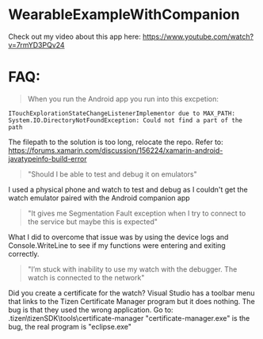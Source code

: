 # WearableExampleWithCompanion
Check out my video about this app here: https://www.youtube.com/watch?v=7rmYD3PQv24


# FAQ:

>When you run the Android app you run into this excpetion:
```
ITouchExplorationStateChangeListenerImplementor due to MAX_PATH: System.IO.DirectoryNotFoundException: Could not find a part of the path
```
The filepath to the solution is too long, relocate the repo.
Refer to: https://forums.xamarin.com/discussion/156224/xamarin-android-javatypeinfo-build-error


>"Should I be able to test and debug it on emulators"

I used a physical phone and watch to test and debug as I couldn't get the watch emulator paired with the Android companion app


>"It gives me Segmentation Fault exception when I try to connect to the service but maybe this is expected"

What I did to overcome that issue was by using the device logs and Console.WriteLine to see if my functions were entering and exiting correctly.


>"I’m stuck with inability to use my watch with the debugger. The watch is connected to the network"

Did you create a certificate for the watch? Visual Studio has a toolbar menu that links to the Tizen Certificate Manager program but it does nothing. The bug is that they used the wrong application. 
Go to: .tizen\tizenSDK\tools\certificate-manager
"certificate-manager.exe" is the bug, the real program is "eclipse.exe"
